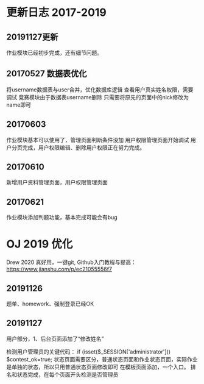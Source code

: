 # 更新日志 2017-2019

## 20191127更新
作业模块已经初步完成，还有细节问题。

## 20170527 数据表优化
将username数据表与user合并，优化数据库逻辑
查看用户真实姓名权限，需要调试
竞赛模块由于数据表username删除
只需要将原先的页面中的nick修改为name即可

## 20170603
作业模块基本可以使用了，管理页面判断条件没加
用户权限管理页面开始调试
用户分页完成，用户权限编辑、删除用户权限正在努力完成。
## 20170610
新增用户资料管理页面，用户权限管理页面
## 20170621
作业模块添加判题功能，基本完成可能会有bug
# OJ 2019 优化
Drew 2020 真好用，一键git,
Github入门教程与提高：https://www.jianshu.com/p/ec21055556f7
## 20191126
题单、homework、强制登录已经OK
## 20191127


用户部分，1、后台页面添加了“修改姓名”

检测用户管理员的关键代码：
if (isset($_SESSION['administrator'])) $contest_ok=true;
状态页面需要区分，普通状态页面和作业状态页面，实际作业是单独的状态，所以只用普通状态页面修改即可
在模板页面添加，一个入口。
排名和状态完成，在每个页面开头检测是否管理员

